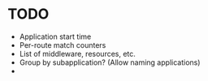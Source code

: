 # TODO

 * Application start time
 * Per-route match counters
 * List of middleware, resources, etc.
 * Group by subapplication? (Allow naming applications)
 *
